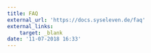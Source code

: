 ```yaml
---
title: FAQ
external_url: 'https://docs.syseleven.de/faq'
external_links:
    target: _blank
date: '11-07-2018 16:33'
---
```


